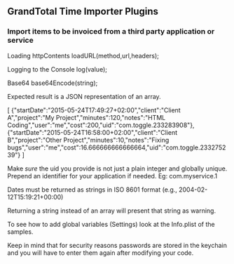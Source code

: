 ## GrandTotal Time Importer Plugins
### Import items to be invoiced from a third party application or service

Loading httpContents
loadURL(method,url,headers);

Logging to the Console
log(value);

Base64
base64Encode(string);

Expected result is a JSON representation of an array.

[
{"startDate":"2015-05-24T17:49:27+02:00","client":"Client A","project":"My Project","minutes":120,"notes":"HTML Coding","user":"me","cost":200,"uid":"com.toggle.233283908"},
{"startDate":"2015-05-24T16:58:00+02:00","client":"Client B","project":"Other Project","minutes":10,"notes":"Fixing bugs","user":"me","cost":16.666666666666664,"uid":"com.toggle.233275239"}
]

Make *sure* the uid you provide is not just a plain integer and globally unique. Prepend an identifier for your application if needed. Eg: com.myservice.1

Dates must be returned as strings in ISO 8601 format (e.g., 2004-02-12T15:19:21+00:00)

Returning a string instead of an array will present that string as warning.    

To see how to add global variables (Settings) look at the Info.plist of the samples.

Keep in mind that for security reasons passwords are stored in the keychain and
you will have to enter them again after modifying your code.

